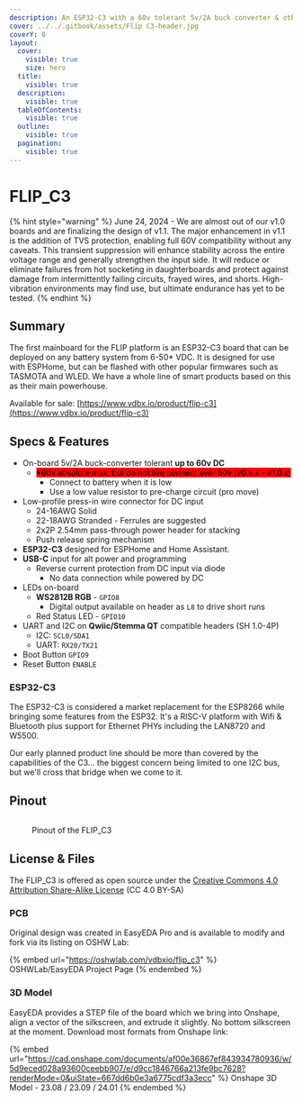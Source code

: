 ```yaml
---
description: An ESP32-C3 with a 60v tolerant 5v/2A buck converter & other special sauce.
cover: ../../.gitbook/assets/Flip C3-header.jpg
coverY: 0
layout:
  cover:
    visible: true
    size: hero
  title:
    visible: true
  description:
    visible: true
  tableOfContents:
    visible: true
  outline:
    visible: true
  pagination:
    visible: true
---
```


# FLIP\_C3

{% hint style="warning" %}
June 24, 2024 - We are almost out of our v1.0 boards and are finalizing the design of v1.1. The major enhancement in v1.1 is the addition of TVS protection, enabling full 60V compatibility without any caveats. This transient suppression will enhance stability across the entire voltage range and generally strengthen the input side. It will reduce or eliminate failures from hot socketing in daughterboards and protect against damage from intermittently failing circuits, frayed wires, and shorts. High-vibration environments may find use, but ultimate endurance has yet to be tested.
{% endhint %}

## Summary

The first mainboard for the FLIP platform is an ESP32-C3 board that can be deployed on any battery system from 6-50\* VDC. It is designed for use with ESPHome, but can be flashed with other popular firmwares such as TASMOTA and WLED. We have a whole line of smart products based on this as their main powerhouse.

Available for sale: [https://www.vdbx.io/product/flip-c3](https://www.vdbx.io/product/flip-c3)

## Specs & Features

* On-board 5v/2A buck-converter tolerant **up to 60v DC**
  * &#x20;<mark style="background-color:red;">\*60v absolute max, but do not live connect over 50v (v0.x.x - v1.0.x)</mark>&#x20;
    * Connect to battery when it is low
    * Use a low value resistor to pre-charge circuit (pro move)
* Low-profile press-in wire connector for DC input
  * 24-16AWG Solid
  * 22-18AWG Stranded - Ferrules are suggested
  * 2x2P 2.54mm pass-through power header for stacking
  * Push release spring mechanism
* **ESP32-C3** designed for ESPHome and Home Assistant.
* **USB-C** input for alt power and programming
  * Reverse current protection from DC input via diode&#x20;
    * No data connection while powered by DC
* LEDs on-board
  * **WS2812B RGB** - `GPIO8`
    * Digital output available on header as `L8` to drive short runs&#x20;
  * Red Status LED - `GPIO10`
* UART and I2C on **Qwiic/Stemma QT** compatible headers (SH 1.0-4P)
  * I2C:  `SCL0/SDA1`
  * UART:  `RX20/TX21`
* Boot Button `GPIO9`
* Reset Button `ENABLE`

### ESP32-C3

The ESP32-C3 is considered a market replacement for the ESP8266 while bringing some features from the ESP32. It's a RISC-V platform with Wifi & Bluetooth plus support for Ethernet PHYs including the LAN8720 and W5500.

Our early planned product line should be more than covered by the capabilities of the C3... the biggest concern being limited to one I2C bus, but we'll cross that bridge when we come to it.

## Pinout

<figure><img src="https://cdn.jsdelivr.net/gh/vdbxio/wiki@main/pcbs/flipc3-pinout.drawio.svg" alt=""><figcaption><p>Pinout of the FLIP_C3</p></figcaption></figure>

## License & Files

The FLIP\_C3 is offered as open source under the [Creative Commons 4.0 Attribution Share-Alike License](https://creativecommons.org/licenses/by-sa/4.0/) (CC 4.0 BY-SA)

### PCB

Original design was created in EasyEDA Pro and is available to modify and fork via its listing on OSHW Lab:

{% embed url="https://oshwlab.com/vdbxio/flip_c3" %}
OSHWLab/EasyEDA Project Page
{% endembed %}

### 3D Model

EasyEDA provides a STEP file of the board which we bring into Onshape, align a vector of the silkscreen, and extrude it slightly. No bottom silkscreen at the moment. Download most formats from Onshape link:

{% embed url="https://cad.onshape.com/documents/af00e36867ef843934780936/w/5d9eced028a93600ceebb907/e/d9cc1846766a213fe9bc7628?renderMode=0&uiState=667dd6b0e3a6775cdf3a3ecc" %}
Onshape 3D Model - 23.08 / 23.09 / 24.01
{% endembed %}
